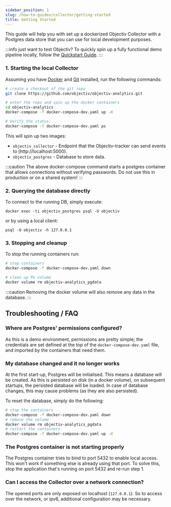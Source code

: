 ```yaml
---
sidebar_position: 1
slug: /how-to-guides/collector/getting-started
title: Getting Started
---
```



This guide will help you with set up a dockerized Objectiv Collector with a Postgres data store that you can use for local development purposes.

:::info just want to test Objectiv?
To quickly spin up a fully functional demo pipeline locally, follow the [Quickstart Guide](/quickstart-guide).
:::


### 1. Starting the local Collector

Assuming you have [Docker](https://www.docker.com/) and [Git](https://git-scm.com/) installed, run the following commands:

```bash
# create a checkout of the git repo
git clone https://github.com/objectiv/objectiv-analytics.git
```
```bash
# enter the repo and spin up the docker containers
cd objectiv-analytics 
docker-compose -f docker-compose-dev.yaml up -d
```

```bash
# Verify the status:
docker-compose -f docker-compose-dev.yaml ps
```

This will spin up two images:

* `objectiv_collector` - Endpoint that the Objectiv-tracker can send events to (http://localhost:5000).
* `objectiv_postgres` - Database to store data.

:::caution
The above docker-compose command starts a postgres container that allows connections without verifying
 passwords. Do not use this in production or on a shared system!
:::

### 2. Querying the database directly
To connect to the running DB, simply execute:

```console
docker exec -ti objectiv_postgres psql -U objectiv
```

or by using a local client:

```
psql -U objectiv -h 127.0.0.1
```

### 3. Stopping and cleanup
To stop the running containers run:
```bash
# stop containers
docker-compose -f docker-compose-dev.yaml down
```

```bash
# clean up PG volume
docker volume rm objectiv-analytics_pgdata
```
:::caution
Removing the docker volume will also remove any data in the database.
:::


## Troubleshooting / FAQ

### Where are Postgres' permissions configured?
As this is a demo environment, permissions are pretty simple; the credentials are set defined at the top of the
`docker-compose-dev.yaml` file, and imported by the containers that need them.

### My database changed and it no longer works
At the first start-up, Postgres will be initialised. This means a database will be created. As this is 
persisted on disk (in a docker volume), on subsequent startups, the persisted database will be loaded. In 
case of database changes, this may cause problems (as they are also persisted). 

To reset the database, simply do the following:
```bash
# stop the containers
docker-compose -f docker-compose-dev.yaml down
# remove the volume
docker volume rm objectiv-analytics_pgdata
# restart the containers
docker-compose -f docker-compose-dev.yaml up -d
```

### The Postgres container is not starting properly

The Postgres container tries to bind to port 5432 to enable local access. This won't work if something else is already
using that port. To solve this, stop the application that's running on port 5432 and re-run step 1.

### Can I access the Collector over a network connection?

The opened ports are only exposed on localhost (`127.0.0.1`). So to access over the network, or ipv6, additional 
configuration may be necessary.